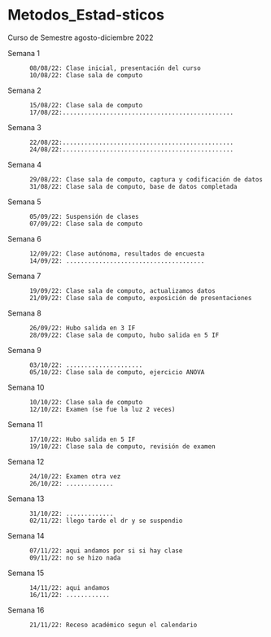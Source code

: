 # Metodos_Estad-sticos
Curso de Semestre agosto-diciembre 2022



  Semana 1
  
          08/08/22: Clase inicial, presentación del curso 
          10/08/22: Clase sala de computo 
  Semana 2
  
          15/08/22: Clase sala de computo 
          17/08/22:............................................... 
  Semana 3
  
          22/08/22:............................................... 
          24/08/22:............................................... 
  Semana 4
  
          29/08/22: Clase sala de computo, captura y codificación de datos 
          31/08/22: Clase sala de computo, base de datos completada 
  Semana 5
  
          05/09/22: Suspensión de clases
          07/09/22: Clase sala de computo
  Semana 6
  
          12/09/22: Clase autónoma, resultados de encuesta
          14/09/22: ......................................
  Semana 7 
  
          19/09/22: Clase sala de computo, actualizamos datos 
          21/09/22: Clase sala de computo, exposición de presentaciones
  Semana 8
  
          26/09/22: Hubo salida en 3 IF
          28/09/22: Clase sala de computo, hubo salida en 5 IF
  Semana 9
  
          03/10/22: .....................
          05/10/22: Clase sala de computo, ejercicio ANOVA
  Semana 10
  
          10/10/22: Clase sala de computo 
          12/10/22: Examen (se fue la luz 2 veces)
  Semana 11
  
          17/10/22: Hubo salida en 5 IF
          19/10/22: Clase sala de computo, revisión de examen
  Semana 12
  
          24/10/22: Examen otra vez
          26/10/22: .............         
  Semana 13
  
          31/10/22: .............
          02/11/22: llego tarde el dr y se suspendio 
  Semana 14
  
          07/11/22: aqui andamos por si si hay clase
          09/11/22: no se hizo nada         
  Semana 15
  
          14/11/22: aqui andamos
          16/11/22: ............
  Semana 16
  
          21/11/22: Receso académico segun el calendario
